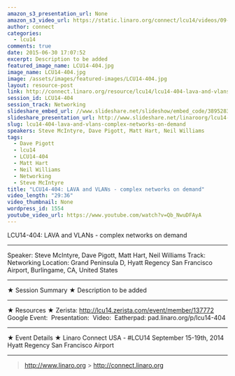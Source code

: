 ```yaml
---
amazon_s3_presentation_url: None
amazon_s3_video_url: https://static.linaro.org/connect/lcu14/videos/09-18-Thursday/LCU14-404-%20LAVA%20and%20VLANs%20-%20complex%20networks%20on%20demand.mp4
author: connect
categories:
  - lcu14
comments: true
date: 2015-06-30 17:07:52
excerpt: Description to be added
featured_image_name: LCU14-404.jpg
image_name: LCU14-404.jpg
image: /assets/images/featured-images/LCU14-404.jpg
layout: resource-post
link: http://connect.linaro.org/resource/lcu14/lcu14-404-lava-and-vlans-complex-networks-on-demand/
session_id: LCU14-404
session_track: Networking
slideshare_embed_url: //www.slideshare.net/slideshow/embed_code/38952834
slideshare_presentation_url: http://www.slideshare.net/linaroorg/lcu14-404-lava-vlans-complex-networks-on-demand
slug: lcu14-404-lava-and-vlans-complex-networks-on-demand
speakers: Steve McIntyre, Dave Pigott, Matt Hart, Neil Williams
tags:
  - Dave Pigott
  - lcu14
  - LCU14-404
  - Matt Hart
  - Neil Williams
  - Networking
  - Steve McIntyre
title: "LCU14-404: LAVA and VLANs - complex networks on demand"
video_length: "29:36"
video_thumbnail: None
wordpress_id: 1554
youtube_video_url: https://www.youtube.com/watch?v=Qb_NwuDFAyA
---
```


LCU14-404: LAVA and VLANs - complex networks on demand

---

Speaker: Steve McIntyre, Dave Pigott, Matt Hart, Neil Williams
Track: Networking
Location: Grand Peninsula D, Hyatt Regency San Francisco Airport, Burlingame, CA, United States

---

★ Session Summary ★
Description to be added

---

★ Resources ★
Zerista: http://lcu14.zerista.com/event/member/137772
Google Event: 
Presentation: 
Video: 
Eatherpad: pad.linaro.org/p/lcu14-404

---

★ Event Details ★
Linaro Connect USA - #LCU14
September 15-19th, 2014
Hyatt Regency San Francisco Airport

---

> http://www.linaro.org > http://connect.linaro.org
